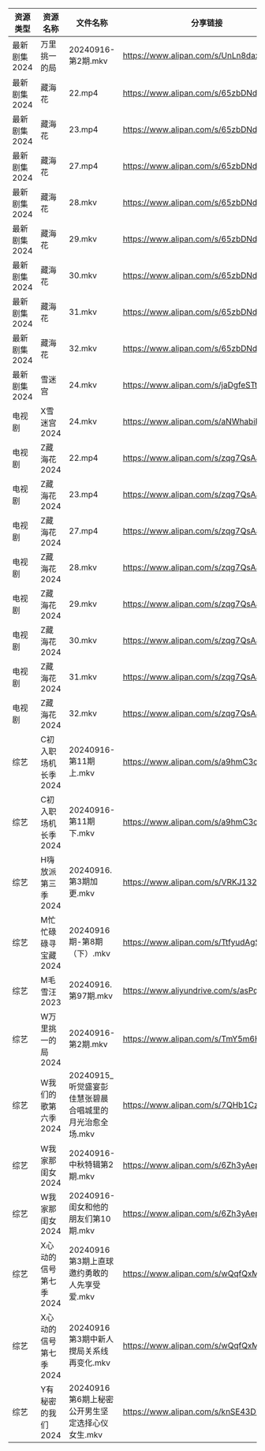 | 资源类型     | 资源名称          | 文件名称                               | 分享链接                                      | 更新时间                |
| -------- | ------------- | ---------------------------------- | ----------------------------------------- | ------------------- |
| 最新剧集2024 | 万里挑一的局        | 20240916-第2期.mkv                   | https://www.alipan.com/s/UnLn8daxS9Y      | 2024-09-16 14:10:54 |
| 最新剧集2024 | 藏海花           | 22.mp4                             | https://www.alipan.com/s/65zbDNdKUW6      | 2024-09-16 19:11:01 |
| 最新剧集2024 | 藏海花           | 23.mp4                             | https://www.alipan.com/s/65zbDNdKUW6      | 2024-09-16 19:11:00 |
| 最新剧集2024 | 藏海花           | 27.mp4                             | https://www.alipan.com/s/65zbDNdKUW6      | 2024-09-16 19:11:00 |
| 最新剧集2024 | 藏海花           | 28.mkv                             | https://www.alipan.com/s/65zbDNdKUW6      | 2024-09-16 19:10:59 |
| 最新剧集2024 | 藏海花           | 29.mkv                             | https://www.alipan.com/s/65zbDNdKUW6      | 2024-09-16 19:10:59 |
| 最新剧集2024 | 藏海花           | 30.mkv                             | https://www.alipan.com/s/65zbDNdKUW6      | 2024-09-16 19:10:59 |
| 最新剧集2024 | 藏海花           | 31.mkv                             | https://www.alipan.com/s/65zbDNdKUW6      | 2024-09-16 19:10:58 |
| 最新剧集2024 | 藏海花           | 32.mkv                             | https://www.alipan.com/s/65zbDNdKUW6      | 2024-09-16 19:10:58 |
| 最新剧集2024 | 雪迷宫           | 24.mkv                             | https://www.alipan.com/s/jaDgfeSTt1z      | 2024-09-16 19:11:03 |
| 电视剧      | X雪迷宫2024      | 24.mkv                             | https://www.alipan.com/s/aNWhabiRP3d      | 2024-09-16 19:07:33 |
| 电视剧      | Z藏海花2024      | 22.mp4                             | https://www.alipan.com/s/zqg7QsAadFY      | 2024-09-16 19:07:52 |
| 电视剧      | Z藏海花2024      | 23.mp4                             | https://www.alipan.com/s/zqg7QsAadFY      | 2024-09-16 19:07:52 |
| 电视剧      | Z藏海花2024      | 27.mp4                             | https://www.alipan.com/s/zqg7QsAadFY      | 2024-09-16 19:07:51 |
| 电视剧      | Z藏海花2024      | 28.mkv                             | https://www.alipan.com/s/zqg7QsAadFY      | 2024-09-16 19:07:51 |
| 电视剧      | Z藏海花2024      | 29.mkv                             | https://www.alipan.com/s/zqg7QsAadFY      | 2024-09-16 19:07:51 |
| 电视剧      | Z藏海花2024      | 30.mkv                             | https://www.alipan.com/s/zqg7QsAadFY      | 2024-09-16 19:07:50 |
| 电视剧      | Z藏海花2024      | 31.mkv                             | https://www.alipan.com/s/zqg7QsAadFY      | 2024-09-16 19:07:50 |
| 电视剧      | Z藏海花2024      | 32.mkv                             | https://www.alipan.com/s/zqg7QsAadFY      | 2024-09-16 20:07:48 |
| 综艺       | C初入职场机长季2024  | 20240916-第11期上.mkv                 | https://www.alipan.com/s/a9hmC3o2B18      | 2024-09-16 14:07:50 |
| 综艺       | C初入职场机长季2024  | 20240916-第11期下.mkv                 | https://www.alipan.com/s/a9hmC3o2B18      | 2024-09-16 14:07:50 |
| 综艺       | H嗨放派第三季2024   | 20240916.第3期加更.mkv                 | https://www.alipan.com/s/VRKJ132nbcQ      | 2024-09-16 16:08:03 |
| 综艺       | M忙忙碌碌寻宝藏2024  | 20240916期-第8期（下）.mkv               | https://www.alipan.com/s/TtfyudAgS8v      | 2024-09-16 14:08:34 |
| 综艺       | M毛雪汪2023      | 20240916.第97期.mkv                  | https://www.aliyundrive.com/s/asPqfgPRqAg | 2024-09-16 14:08:38 |
| 综艺       | W万里挑一的局2024   | 20240916-第2期.mkv                   | https://www.alipan.com/s/TmY5m6HZ5CP      | 2024-09-16 14:09:26 |
| 综艺       | W我们的歌第六季2024  | 20240915_听觉盛宴彭佳慧张碧晨合唱城里的月光治愈全场.mkv | https://www.alipan.com/s/7QHb1Czg7nU      | 2024-09-16 08:09:36 |
| 综艺       | W我家那闺女2024    | 20240916-中秋特辑第2期.mkv               | https://www.alipan.com/s/6Zh3yAep1kC      | 2024-09-16 14:09:35 |
| 综艺       | W我家那闺女2024    | 20240916-闺女和他的朋友们第10期.mkv          | https://www.alipan.com/s/6Zh3yAep1kC      | 2024-09-16 14:09:35 |
| 综艺       | X心动的信号第七季2024 | 20240916第3期上直球邀约勇敢的人先享受爱.mkv       | https://www.alipan.com/s/wQqfQxMS8Sx      | 2024-09-16 20:09:49 |
| 综艺       | X心动的信号第七季2024 | 20240916第3期中新人搅局关系线再变化.mkv         | https://www.alipan.com/s/wQqfQxMS8Sx      | 2024-09-16 20:09:48 |
| 综艺       | Y有秘密的我们2024   | 20240916第6期上秘密公开男生坚定选择心仪女生.mkv     | https://www.alipan.com/s/knSE43DBBa6      | 2024-09-16 14:09:52 |
